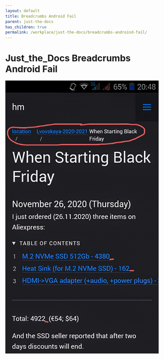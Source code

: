 ```yaml
---
layout: default
title: Breadcrumbs Android Fail
parent: just-the-docs
has_children: true
permalink: /workplace/just-the-docs/breadcrumbs-androind-fail/
---
```




# Just_the_Docs Breadcrumbs Android Fail

[![breadcrumbs-android-fail](just-the-docs-android-breadcrumbs-fail-with-red.jpg)](just-the-docs-android-breadcrumbs-fail-with-red.jpg)

